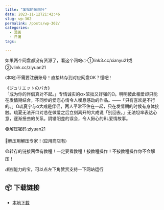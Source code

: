 ```yaml
---
title: "笨拙的茱丽叶"
date: 2023-11-12T21:42:46
slug: wp-362
permalink: /posts/wp-362/
categories:
  - 漫画
  - 日漫
tags:

---
```


如果两个网盘都没有资源了，看这个网站👉①link3.cc/xianyu21或②vlink.cc/ziyuan21

(本站)不需要注册账号！直接转存到对应网盘OK？懂吧！

《ジュリエットのバカ》  
「成为你的伴侣真对不起。」专情诚实的α×笨拙又好强的Ω。明明彼此相爱却只能在发情期结合，不同步的爱恋心情令人嘆息感动的作品。——「只有喜欢是不行的。」Ω琉夏宇与α大成是伴侣，两人平常不住在一起，只在发情期的时候有身体接触。琉夏无法开口对总在做爱之后立刻离开的大成说「别回去。」无法坦率表达心意，逐渐扭曲的关系。阴错阳差的误会，令人揪心的BL爱情故事。

🟢解压密码:ziyuan21

🔵解压用解压专家！(应用商店有)

🟡转存的链接网盘有教程！一定要看教程！按教程操作！不按教程操作你不会解压！

💰🈶能力的宝，可以点左下角赞赏支持一下网站运行

## 📦 下载链接
- [本地下载](https://blziyuan21.com/pay-download/362?key=07baf2be73&down_id=0)

